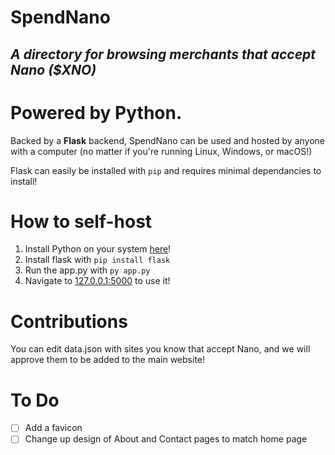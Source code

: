 # SpendNano
## *A directory for browsing merchants that accept Nano ($XNO)*

# Powered by Python.
Backed by a **Flask** backend, SpendNano can be used and hosted by anyone with a computer (no matter if you're running Linux, Windows, or macOS!)

Flask can easily be installed with ``pip`` and requires minimal dependancies to install!

# How to self-host
1. Install Python on your system [here](https://python.org)!
2. Install flask with `pip install flask`
3. Run the app.py with `py app.py`
4. Navigate to [127.0.0.1:5000](http://127.0.0.1:5000) to use it!

# Contributions
You can edit data.json with sites you know that accept Nano, and we will approve them to be added to the main website!

# To Do
- [ ] Add a favicon
- [ ] Change up design of About and Contact pages to match home page
